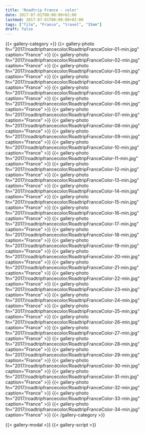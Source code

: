 ```yaml
---
title: 'Roadtrip France - color'
date: 2017-07-01T00:00:00+02:00
lastmod: 2017-07-01T00:00:00+02:00
tags: ["film", "France", "travel", "35mm"]
draft: false
---
```

{{< gallery-category >}}
    {{< gallery-photo fn="2017/roadtripfrancecolor/RoadtripFranceColor-01-min.jpg" caption="France" >}}
    {{< gallery-photo fn="2017/roadtripfrancecolor/RoadtripFranceColor-02-min.jpg" caption="France" >}}
    {{< gallery-photo fn="2017/roadtripfrancecolor/RoadtripFranceColor-03-min.jpg" caption="France" >}}
    {{< gallery-photo fn="2017/roadtripfrancecolor/RoadtripFranceColor-04-min.jpg" caption="France" >}}
    {{< gallery-photo fn="2017/roadtripfrancecolor/RoadtripFranceColor-05-min.jpg" caption="France" >}}
    {{< gallery-photo fn="2017/roadtripfrancecolor/RoadtripFranceColor-06-min.jpg" caption="France" >}}
    {{< gallery-photo fn="2017/roadtripfrancecolor/RoadtripFranceColor-07-min.jpg" caption="France" >}}
    {{< gallery-photo fn="2017/roadtripfrancecolor/RoadtripFranceColor-08-min.jpg" caption="France" >}}
    {{< gallery-photo fn="2017/roadtripfrancecolor/RoadtripFranceColor-09-min.jpg" caption="France" >}}
    {{< gallery-photo fn="2017/roadtripfrancecolor/RoadtripFranceColor-10-min.jpg" caption="France" >}}
    {{< gallery-photo fn="2017/roadtripfrancecolor/RoadtripFranceColor-11-min.jpg" caption="France" >}}
    {{< gallery-photo fn="2017/roadtripfrancecolor/RoadtripFranceColor-12-min.jpg" caption="France" >}}
    {{< gallery-photo fn="2017/roadtripfrancecolor/RoadtripFranceColor-13-min.jpg" caption="France" >}}
    {{< gallery-photo fn="2017/roadtripfrancecolor/RoadtripFranceColor-14-min.jpg" caption="France" >}}
    {{< gallery-photo fn="2017/roadtripfrancecolor/RoadtripFranceColor-15-min.jpg" caption="France" >}}
    {{< gallery-photo fn="2017/roadtripfrancecolor/RoadtripFranceColor-16-min.jpg" caption="France" >}}
    {{< gallery-photo fn="2017/roadtripfrancecolor/RoadtripFranceColor-17-min.jpg" caption="France" >}}
    {{< gallery-photo fn="2017/roadtripfrancecolor/RoadtripFranceColor-18-min.jpg" caption="France" >}}
    {{< gallery-photo fn="2017/roadtripfrancecolor/RoadtripFranceColor-19-min.jpg" caption="France" >}}
    {{< gallery-photo fn="2017/roadtripfrancecolor/RoadtripFranceColor-20-min.jpg" caption="France" >}}
    {{< gallery-photo fn="2017/roadtripfrancecolor/RoadtripFranceColor-21-min.jpg" caption="France" >}}
    {{< gallery-photo fn="2017/roadtripfrancecolor/RoadtripFranceColor-22-min.jpg" caption="France" >}}
    {{< gallery-photo fn="2017/roadtripfrancecolor/RoadtripFranceColor-23-min.jpg" caption="France" >}}
    {{< gallery-photo fn="2017/roadtripfrancecolor/RoadtripFranceColor-24-min.jpg" caption="France" >}}
    {{< gallery-photo fn="2017/roadtripfrancecolor/RoadtripFranceColor-25-min.jpg" caption="France" >}}
    {{< gallery-photo fn="2017/roadtripfrancecolor/RoadtripFranceColor-26-min.jpg" caption="France" >}}
    {{< gallery-photo fn="2017/roadtripfrancecolor/RoadtripFranceColor-27-min.jpg" caption="France" >}}
    {{< gallery-photo fn="2017/roadtripfrancecolor/RoadtripFranceColor-28-min.jpg" caption="France" >}}
    {{< gallery-photo fn="2017/roadtripfrancecolor/RoadtripFranceColor-29-min.jpg" caption="France" >}}
    {{< gallery-photo fn="2017/roadtripfrancecolor/RoadtripFranceColor-30-min.jpg" caption="France" >}}
    {{< gallery-photo fn="2017/roadtripfrancecolor/RoadtripFranceColor-31-min.jpg" caption="France" >}}
    {{< gallery-photo fn="2017/roadtripfrancecolor/RoadtripFranceColor-32-min.jpg" caption="France" >}}
    {{< gallery-photo fn="2017/roadtripfrancecolor/RoadtripFranceColor-33-min.jpg" caption="France" >}}
    {{< gallery-photo fn="2017/roadtripfrancecolor/RoadtripFranceColor-34-min.jpg" caption="France" >}}
{{< /gallery-category >}}

{{< gallery-modal >}}
{{< gallery-script >}}
